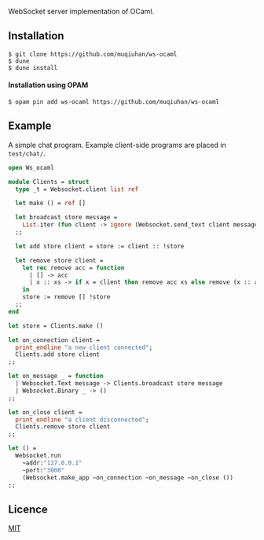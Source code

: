 WebSocket server implementation of OCaml.

## Installation

```
$ git clone https://github.com/muqiuhan/ws-ocaml
$ dune
$ dune install
```

#### Installation using OPAM

```
$ opam pin add ws-ocaml https://github.com/muqiuhan/ws-ocaml
```

## Example

A simple chat program.  Example client-side programs are placed in `test/chat/`.

``` ocaml
open Ws_ocaml

module Clients = struct
  type _t = Websocket.client list ref

  let make () = ref []

  let broadcast store message =
    List.iter (fun client -> ignore (Websocket.send_text client message)) !store
  ;;

  let add store client = store := client :: !store

  let remove store client =
    let rec remove acc = function
      | [] -> acc
      | x :: xs -> if x = client then remove acc xs else remove (x :: acc) xs
    in
    store := remove [] !store
  ;;
end

let store = Clients.make ()

let on_connection client =
  print_endline "a new client connected";
  Clients.add store client
;;

let on_message _ = function
  | Websocket.Text message -> Clients.broadcast store message
  | Websocket.Binary _ -> ()
;;

let on_close client =
  print_endline "a client disconnected";
  Clients.remove store client
;;

let () =
  Websocket.run
    ~addr:"127.0.0.1"
    ~port:"3000"
    (Websocket.make_app ~on_connection ~on_message ~on_close ())
;;
```

## Licence
[MIT](./LICENSE)
